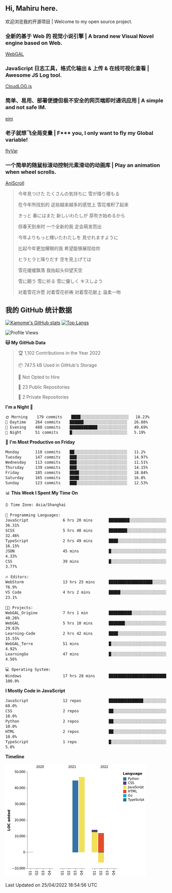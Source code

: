 ## Hi, Mahiru here.

欢迎浏览我的开源项目 | Welcome to my open source project.

### 全新的基于 Web 的 视觉小说引擎 | A brand new Visual Novel engine based on Web.

[WebGAL](https://github.com/MakinoharaShoko/WebGAL)

### JavaScript 日志工具，格式化输出 & 上传 & 在线可视化查看 | Awesome JS Log tool.

[CloudLOG.js](https://github.com/MakinoharaShoko/CloudLog.JS)

### 简单、易用、部署便捷但极不安全的网页端即时通讯应用 | A simple and not safe IM.

[eim](https://github.com/MakinoharaShoko/eim)

### 老子就想飞全局变量 | F*** you, I only want to fly my Global variable!

[flyVar](https://github.com/MakinoharaShoko/flyVar)

### 一个简单的随鼠标滚动控制元素滑动的动画库 | Play an animation when wheel scrolls.

[AniScroll](https://github.com/MakinoharaShoko/AniScroll)

> 今年見つけた たくさんの気持ちに 雪が降り積もる  
> 
> 在今年所找到的 这些越来越多的感觉上 雪花堆积了起来  
> 
> きっと 春にはまた 新しいわたしが 芽吹き始めるから  
> 
> 但春天到来时 一个全新的我 定会萌发而出  
> 
> 今年よりもっと輝いたわたしを 見せれますように  
> 
> 比起今年更加耀眼的我 希望能够展现给你  
> 
> ヒラヒラと降りだす 空を見上げては  
> 
> 雪花缓缓飘落 我抬起头仰望天空  
> 
> 雪に願う 雪に祈る 雪に優しく キスしよう  
> 
> 对着雪花许愿 对着雪花祈祷 对着雪花献上 温柔一吻

## 我的 GitHub 统计数据

[![Kamome's GitHub stats](https://github-readme-stats.vercel.app/api?username=MakinoharaShoko)](https://github.com/anuraghazra/github-readme-stats)
[![Top Langs](https://github-readme-stats.vercel.app/api/top-langs/?username=MakinoharaShoko&layout=compact)](https://github.com/anuraghazra/github-readme-stats)

<!--
**MakinoharaShoko/MakinoharaShoko** is a ✨ _special_ ✨ repository because its `README.md` (this file) appears on your GitHub profile.

Here are some ideas to get you started:

- 🔭 I’m currently working on ...
- 🌱 I’m currently learning ...
- 👯 I’m looking to collaborate on ...
- 🤔 I’m looking for help with ...
- 💬 Ask me about ...
- 📫 How to reach me: ...
- 😄 Pronouns: ...
- ⚡ Fun fact: ...
-->

<!--START_SECTION:waka-->
![Profile Views](http://img.shields.io/badge/Profile%20Views-25-blue)

**🐱 My GitHub Data** 

> 🏆 1,102 Contributions in the Year 2022
 > 
> 📦 747.5 kB Used in GitHub's Storage 
 > 
> 🚫 Not Opted to Hire
 > 
> 📜 23 Public Repositories 
 > 
> 🔑 2 Private Repositories  
 > 
**I'm a Night 🦉** 

```text
🌞 Morning    179 commits    ████░░░░░░░░░░░░░░░░░░░░░   18.23% 
🌆 Daytime    264 commits    ██████░░░░░░░░░░░░░░░░░░░   26.88% 
🌃 Evening    488 commits    ████████████░░░░░░░░░░░░░   49.69% 
🌙 Night      51 commits     █░░░░░░░░░░░░░░░░░░░░░░░░   5.19%

```
📅 **I'm Most Productive on Friday** 

```text
Monday       110 commits    ██░░░░░░░░░░░░░░░░░░░░░░░   11.2% 
Tuesday      147 commits    ███░░░░░░░░░░░░░░░░░░░░░░   14.97% 
Wednesday    113 commits    ███░░░░░░░░░░░░░░░░░░░░░░   11.51% 
Thursday     139 commits    ███░░░░░░░░░░░░░░░░░░░░░░   14.15% 
Friday       185 commits    ████░░░░░░░░░░░░░░░░░░░░░   18.84% 
Saturday     165 commits    ████░░░░░░░░░░░░░░░░░░░░░   16.8% 
Sunday       123 commits    ███░░░░░░░░░░░░░░░░░░░░░░   12.53%

```


📊 **This Week I Spent My Time On** 

```text
⌚︎ Time Zone: Asia/Shanghai

💬 Programming Languages: 
JavaScript               6 hrs 20 mins       █████████░░░░░░░░░░░░░░░░   36.31% 
SCSS                     5 hrs 40 mins       ████████░░░░░░░░░░░░░░░░░   32.46% 
TypeScript               2 hrs 49 mins       ████░░░░░░░░░░░░░░░░░░░░░   16.15% 
JSON                     45 mins             █░░░░░░░░░░░░░░░░░░░░░░░░   4.33% 
CSS                      39 mins             █░░░░░░░░░░░░░░░░░░░░░░░░   3.77%

🔥 Editors: 
WebStorm                 13 hrs 25 mins      ███████████████████░░░░░░   76.9% 
VS Code                  4 hrs 2 mins        █████░░░░░░░░░░░░░░░░░░░░   23.1%

🐱‍💻 Projects: 
WebGAL_Origine           7 hrs 1 min         ██████████░░░░░░░░░░░░░░░   40.26% 
WebGAL                   5 hrs 10 mins       ███████░░░░░░░░░░░░░░░░░░   29.63% 
Learning-Code            2 hrs 42 mins       ████░░░░░░░░░░░░░░░░░░░░░   15.55% 
WebGAL_Terre             51 mins             █░░░░░░░░░░░░░░░░░░░░░░░░   4.92% 
LearningGo               47 mins             █░░░░░░░░░░░░░░░░░░░░░░░░   4.56%

💻 Operating System: 
Windows                  17 hrs 28 mins      █████████████████████████   100.0%

```

**I Mostly Code in JavaScript** 

```text
JavaScript               12 repos            ███████████████░░░░░░░░░░   60.0% 
CSS                      2 repos             ██░░░░░░░░░░░░░░░░░░░░░░░   10.0% 
Python                   2 repos             ██░░░░░░░░░░░░░░░░░░░░░░░   10.0% 
HTML                     2 repos             ██░░░░░░░░░░░░░░░░░░░░░░░   10.0% 
TypeScript               1 repo              █░░░░░░░░░░░░░░░░░░░░░░░░   5.0%

```


**Timeline**

![Chart not found](https://raw.githubusercontent.com/MakinoharaShoko/MakinoharaShoko/main/charts/bar_graph.png) 


 Last Updated on 25/04/2022 18:54:56 UTC
<!--END_SECTION:waka-->
